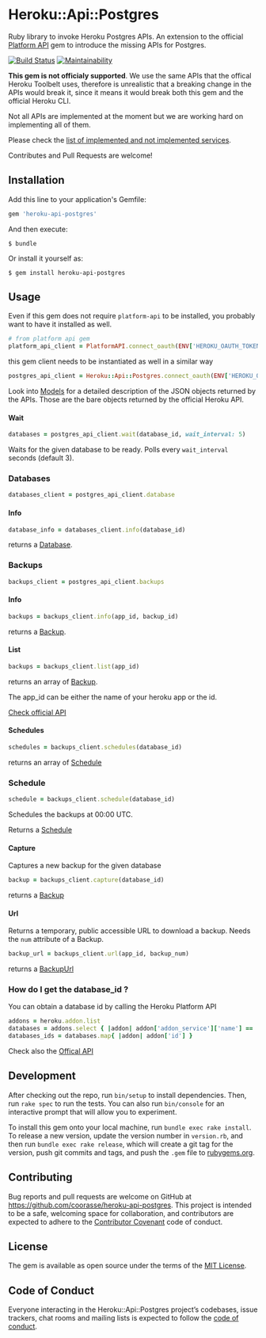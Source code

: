 # Heroku::Api::Postgres

Ruby library to invoke Heroku Postgres APIs.
An extension to the official [Platform API]() gem to introduce the missing APIs for Postgres.

[![Build Status](https://travis-ci.org/coorasse/heroku-api-postgres.svg?branch=master)](https://travis-ci.org/coorasse/heroku-api-postgres)
[![Maintainability](https://api.codeclimate.com/v1/badges/4eead5d8263c37498953/maintainability)](https://codeclimate.com/github/coorasse/heroku-api-postgres/maintainability)

**This gem is not officialy supported**. We use the same APIs that the offical Heroku Toolbelt uses,
therefore is unrealistic that a breaking change in the APIs would break it, since it means it would break
both this gem and the official Heroku CLI.

Not all APIs are implemented at the moment but we are working hard on implementing all of them.

Please check the [list of implemented and not implemented services](docs/services.md).

Contributes and Pull Requests are welcome!

## Installation

Add this line to your application's Gemfile:

```ruby
gem 'heroku-api-postgres'
```

And then execute:

    $ bundle

Or install it yourself as:

    $ gem install heroku-api-postgres

## Usage

Even if this gem does not require `platform-api` to be installed, you probably want to have it installed as well.

```ruby
# from platform api gem
platform_api_client = PlatformAPI.connect_oauth(ENV['HEROKU_OAUTH_TOKEN'])

```

this gem client needs to be instantiated as well in a similar way

```ruby
postgres_api_client = Heroku::Api::Postgres.connect_oauth(ENV['HEROKU_OAUTH_TOKEN'])
```

Look into [Models](docs/models.rb) for a detailed description of the JSON objects returned by the APIs.
Those are the bare objects returned by the official Heroku API.

#### Wait

```ruby
databases = postgres_api_client.wait(database_id, wait_interval: 5)
```

Waits for the given database to be ready. Polls every `wait_interval` seconds (default 3).


### Databases

```ruby
databases_client = postgres_api_client.database
```

#### Info

```ruby
database_info = databases_client.info(database_id)
```

returns a [Database](docs/models.md#database).

### Backups

```ruby
backups_client = postgres_api_client.backups
```

#### Info

```ruby
backups = backups_client.info(app_id, backup_id)
```

returns a [Backup](docs/models.md#backup).

#### List

```ruby
backups = backups_client.list(app_id)
```

returns an array of [Backup](docs/models.md#backup).

The app_id can be either the name of your heroku app or the id.

[Check official API](https://devcenter.heroku.com/articles/platform-api-reference#app)

#### Schedules

```ruby
schedules = backups_client.schedules(database_id)
```

returns an array of [Schedule](docs/models.md#schedule)

### Schedule

```ruby
schedule = backups_client.schedule(database_id)
```

Schedules the backups at 00:00 UTC.

Returns a [Schedule](docs/models.md#schedule)


#### Capture
Captures a new backup for the given database

```ruby
backup = backups_client.capture(database_id)
```

returns a [Backup](docs/models.md#backup)

#### Url
Returns a temporary, public accessible URL to download a backup.
Needs the `num` attribute of a Backup.

```ruby
backup_url = backups_client.url(app_id, backup_num)
```

returns a [BackupUrl](docs/models.md#backup_url)


### How do I get the database_id ?
You can obtain a database id by calling the Heroku Platform API

```ruby
addons = heroku.addon.list
databases = addons.select { |addon| addon['addon_service']['name'] == 'heroku-postgresql' }
databases_ids = databases.map{ |addon| addon['id'] }
```

Check also the [Offical API](https://devcenter.heroku.com/articles/platform-api-reference#add-on)

## Development

After checking out the repo, run `bin/setup` to install dependencies.
Then, run `rake spec` to run the tests. You can also run `bin/console` for an interactive prompt that will allow you to experiment.

To install this gem onto your local machine, run `bundle exec rake install`.
To release a new version, update the version number in `version.rb`, and then run `bundle exec rake release`,
which will create a git tag for the version, push git commits and tags,
and push the `.gem` file to [rubygems.org](https://rubygems.org).

## Contributing

Bug reports and pull requests are welcome on GitHub at https://github.com/coorasse/heroku-api-postgres.
This project is intended to be a safe, welcoming space for collaboration, and contributors are expected to adhere to
the [Contributor Covenant](http://contributor-covenant.org) code of conduct.

## License

The gem is available as open source under the terms of the [MIT License](https://opensource.org/licenses/MIT).

## Code of Conduct

Everyone interacting in the Heroku::Api::Postgres project’s codebases, issue trackers, chat rooms and mailing lists is
expected to follow the [code of conduct](https://github.com/[USERNAME]/heroku-api-postgres/blob/master/CODE_OF_CONDUCT.md).
